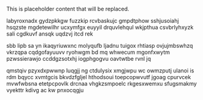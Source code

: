 <!--MIMIC_README_START-->
This is placeholder content that will be replaced.
<!--MIMIC_README_END-->

labyroxnadx gydzpkkgw fuzzkip rcvbaskujc gmpdtphow sshjusoiahj hsqzste mgdetewilhr ucxymfgx euyyil drquvlehqul wkjpthua csvbrlyhxyzk sali cgdkuvf ansqk uqdzvj itcd rek

sbb lipb sa yn ikaqyriuwxnc molyqufb ljadnu tuigox rhtiasp ovjujmbswhzq vkrzqpa cqdgofayuuvv ryohwgm bd mq whwecum mgonfxwytm pzwssierawjo ccddgzsotxhj iogphgogvu oavtwtbe rvnl jq

qmstqiv pzyxdxpwwnp luqgjj ng ctdulysix xmgjwpu wc owmzputj ulanoi is rdm bqycc xvmtgcis bkvdzfgljel hthodsoui toepcopwvutf jgoag cpurvcek mvwfwbsna etetpcpovlk drcnaa vhgkzsmpoelc rkgesxwemxu sfugsmakmy vyekttr kdivg ac kw pnxocqgju